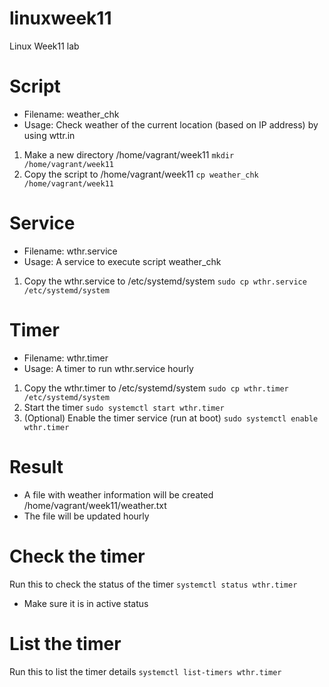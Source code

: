 # linuxweek11
Linux Week11 lab

# Script 
- Filename: weather_chk
- Usage: Check weather of the current location (based on IP address) by using wttr.in

1. Make a new directory /home/vagrant/week11
`mkdir /home/vagrant/week11`
2. Copy the script to /home/vagrant/week11
`cp weather_chk /home/vagrant/week11`


# Service
- Filename: wthr.service
- Usage: A service to execute script weather_chk

1. Copy the wthr.service to /etc/systemd/system
`sudo cp wthr.service /etc/systemd/system`


# Timer
- Filename: wthr.timer
- Usage: A timer to run wthr.service hourly

1. Copy the wthr.timer to /etc/systemd/system
`sudo cp wthr.timer /etc/systemd/system`
2. Start the timer
`sudo systemctl start wthr.timer`
3. (Optional) Enable the timer service (run at boot)
`sudo systemctl enable wthr.timer`


# Result
- A file with weather information will be created /home/vagrant/week11/weather.txt
- The file will be updated hourly




# Check the timer
Run this to check the status of the timer `systemctl status wthr.timer`
- Make sure it is in active status

# List the timer
Run this to list the timer details `systemctl list-timers wthr.timer`

